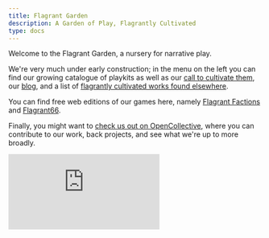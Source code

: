 ```yaml
---
title: Flagrant Garden
description: A Garden of Play, Flagrantly Cultivated
type: docs
---
```


Welcome to the Flagrant Garden, a nursery for narrative play.

We're very much under early construction;
in the menu on the left you can find our growing catalogue of playkits as well as our [call to cultivate them](/cultivation), our [blog](/posts), and a list of [flagrantly cultivated works found elsewhere](/cultivars).

You can find free web editions of our games here, namely [Flagrant Factions](/games/factions) and [Flagrant66](/games/66).

Finally, you might want to [check us out on OpenCollective](https://opencollective.com/flagrantgarden), where you can contribute to our work, back projects, and see what we're up to more broadly.

<!--
  This is the HTML block you need to insert wherever you want
  your webring to show up. By default, it is displayed exactly
  as it is styled on the host.

  The entries in the allow attribute(s) are security defaults.
  You're welcome to override them if you want, but it's best
  to leave them in place unless something is broken. For more
  info on them, see:
      https://www.w3schools.com/tags/tag_iframe.asp
  The only setting that *has* to remain in place is in the
  sandbox attribute; 'allow-top-navigation-by-user-activation'
  is what enables the iframe to send users to a member site or
  the list of members. The 'allow-same-origin' is required for
  the included script to work and set the styling correctly.
  The 'allow-scripts' attribute is only required if you are
  using the random member link.
-->
<iframe id="toroidal-iframe-gardeners-circle-first-member"
        class="toroidal"
        frameBorder="0"
        allow="layout-animations 'none';
        unoptimized-images 'none';
        oversized-images 'none';
        sync-script 'none';
        sync-xhr 'none';
        unsized-media 'none';"
        allowfullscreen="false"
        allowpaymentrequest="false"
        sandbox="allow-top-navigation allow-same-origin allow-scripts"
        src="https://deploy-preview-29--flagrant-garden.netlify.app/toroidal/first-member/" >
</iframe>

<!--
  You can put this script block wherever makes sense for your
  site; you might want it in your footer or pulled into a JS
  file, but if you want the iframe to configure correctly,
  you will need it *somewhere*.
-->
<script>
  // This function configures the iframe display so that it
  // looks okay after loading; this default implementation
  // will display the iframe to its actual size wherever
  // you put it in your site, themed exactly as it is on
  // the host.
  function configureToroidalIframe() {
    let iframeID = 'toroidal-iframe-gardeners-circle-first-member'
    let navID    = 'toroidal-nav-gardeners-circle'
    let webringIframe = document.getElementById(iframeID);
    if (webringIframe != null) {
      let webringDoc = webringIframe.contentDocument;
      let webringNav = webringDoc.getElementById(navID);
      webringDoc.body.style.overflow = 'hidden';
      webringIframe.style.height = (webringNav.scrollHeight + 30) + 'px';
    } else {
      setTimeout(configureToroidalIframe, 100);
    }
  }

  // When the window loads, the iframe configuration is called;
  // the implementation will retry until it is able to connect.
  window.onload = function() {
    configureToroidalIframe();
  }
</script>
